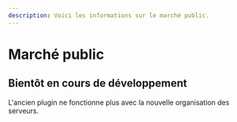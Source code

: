 ```yaml
---
description: Voici les informations sur le marché public.
---
```


# Marché public

## Bientôt en cours de développement

L'ancien plugin ne fonctionne plus avec la nouvelle organisation des serveurs.

